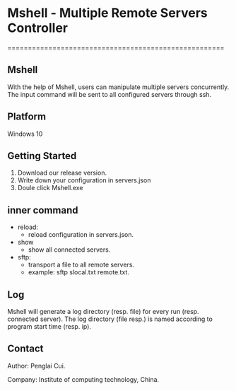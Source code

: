 # Mshell - Multiple Remote Servers Controller

=====================================================

## Mshell

With the help of Mshell, users can manipulate multiple servers concurrently. The input command will be sent to all configured servers through ssh.

## Platform 

Windows 10

## Getting Started

1. Download our release version.
2. Write down your configuration in servers.json
3. Doule click Mshell.exe

## inner command

- reload: 
  - reload configuration in servers.json.
- show
  - show all connected servers.
- sftp: 
  - transport a file to all remote servers.
  - example: sftp slocal.txt remote.txt.

## Log

Mshell will generate a log directory (resp. file) for every run (resp. connected server). The log directory (file resp.) is named according to program start time (resp. ip).

## Contact

Author: Penglai Cui.

Company: Institute of computing technology, China. 
